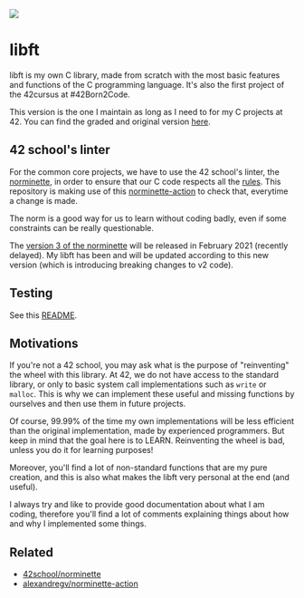 ![](https://i.imgur.com/zXfESsW.png)
# libft

libft is my own C library,  made from scratch with the most basic features and functions of the C programming language. It's also the first project of the 42cursus at #42Born2Code.

This version is the one I maintain as long as I need to for my C projects at 42. You can find the graded and original version [here]().

## 42 school's linter

For the common core projects, we have to use the 42 school's linter, the [norminette](https://github.com/42School/norminette),
in order to ensure that our C code respects all the [rules](https://github.com/42School/norminette/blob/master/pdf/en.norm.pdf).
This repository is making use of this [norminette-action](https://github.com/alexandregv/norminette-action) to check that, everytime a change is made.

The norm is a good way for us to learn without coding badly, even if some constraints can be really questionable.

The [version 3 of the norminette](https://github.com/42School/norminette) will be released in February 2021 (recently delayed).
My libft has been and will be updated according to this new version (which is introducing breaking changes to v2 code).

## Testing

See this [README](https://github.com/aurelien-brabant/libft/blob/master/test/README.md).

## Motivations
If you're not a 42 school, you may ask what is the purpose of "reinventing" the wheel with this library. At 42, we do not have
access to the standard library, or only to basic system call implementations such as `write` or `malloc`. This is why we can implement these useful and missing functions by ourselves and then use them in future projects. 

Of course, 99.99% of the time my own implementations will be less efficient than the original implementation, made by experienced programmers. But keep in mind that the goal here is to LEARN. Reinventing the wheel is bad, unless you do it for learning purposes!

Moreover, you'll find a lot of non-standard functions that are my pure creation, and this is also what makes the libft very personal at the end (and useful).

I always try and like to provide good documentation about what I am coding, therefore you'll find a lot of comments explaining things about how and why I implemented some things.

## Related

- [42school/norminette](https://github.com/42School/norminette)
- [alexandregv/norminette-action](https://github.com/alexandregv/norminette-action)
